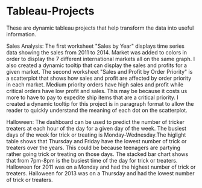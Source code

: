 # Tableau-Projects
These are dynamic tableau projects that help transform the data into useful information.




Sales Analysis: The first worksheet "Sales by Year" displays time series data showing the sales from 2011 to 2014. Market was added to colors in order to display the 7 different international markets all on the same graph. I also created a dynamic tooltip that can display the sales and profits for a given market.
The second worksheet "Sales and Profit by Order Priority" is a scatterplot that shows how sales and profit are affected by order priority in each market. Medium priority orders have high sales and profit while critical orders have low profit and sales. This may be because it costs us more to have to pay to expedite ship items that are a critical priority. I created a dynamic tooltip for this project is in paragraph format to allow the reader to quickly understand the meaning of each dot on the scatterplot.

Halloween: The dashboard can be used to predict the number of tricker treaters at each hour of the day for a given day of the week. The busiest days of the week for trick or treating is Monday-Wednesday.The higlight table shows that Thursday and Friday have the lowest number of trick or treaters over the years. This could be because teenagers are partying rather going trick or treating on those days. The stacked bar chart shows that from 7pm-8pm is the busiest time of the day for trick or treaters. Halloween for 2011 was  on a Monday and had the highest number of trick or treaters. Halloween for 2013 was  on a Thursday and had the lowest number of trick or treaters. 
